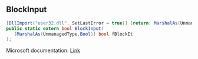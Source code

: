 ## BlockInput

```csharp
[DllImport("user32.dll", SetLastError = true)] [return: MarshalAs(UnmanagedType.Bool)]
public static extern bool BlockInput(
   [MarshalAs(UnmanagedType.Bool)] bool fBlockIt
);
```

Microsoft documentation: [Link](https://docs.microsoft.com/en-us/windows/win32/api/winuser/nf-winuser-blockinput)
